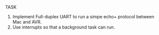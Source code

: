 TASK

1. Implement Full-duplex UART to run a simpe echo+ protocol between Mac and AVR.
2. Use interrupts so that a background task can run.
